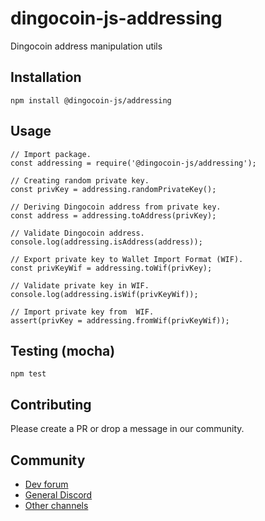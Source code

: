 # dingocoin-js-addressing
Dingocoin address manipulation utils

## Installation
`npm install @dingocoin-js/addressing`

## Usage
```
// Import package.
const addressing = require('@dingocoin-js/addressing');

// Creating random private key.
const privKey = addressing.randomPrivateKey();

// Deriving Dingocoin address from private key.
const address = addressing.toAddress(privKey);

// Validate Dingocoin address.
console.log(addressing.isAddress(address));

// Export private key to Wallet Import Format (WIF).
const privKeyWif = addressing.toWif(privKey);

// Validate private key in WIF.
console.log(addressing.isWif(privKeyWif));

// Import private key from  WIF.
assert(privKey = addressing.fromWif(privKeyWif));
```

## Testing (mocha)
`npm test`

## Contributing
Please create a PR or drop a message in our community.

## Community
- [Dev forum](https://dev.dingocoin.org)
- [General Discord](https://discord.gg/y3J946HFQM)
- [Other channels](https://dingocoin.org/community)
